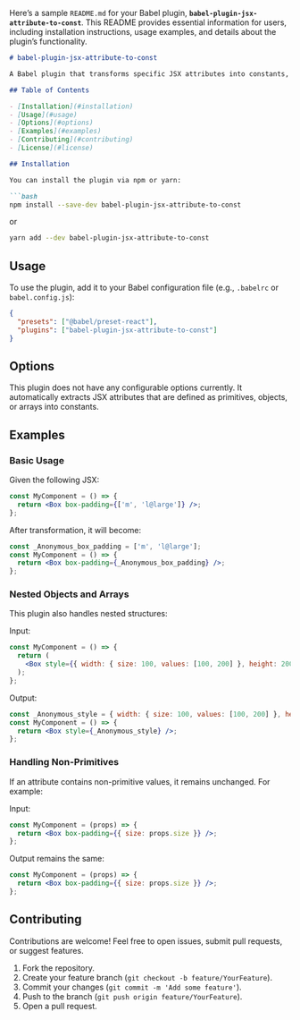 Here’s a sample `README.md` for your Babel plugin, **`babel-plugin-jsx-attribute-to-const`**. This README provides essential information for users, including installation instructions, usage examples, and details about the plugin’s functionality.

```markdown
# babel-plugin-jsx-attribute-to-const

A Babel plugin that transforms specific JSX attributes into constants, improving code readability and performance by avoiding inline object and array definitions.

## Table of Contents

- [Installation](#installation)
- [Usage](#usage)
- [Options](#options)
- [Examples](#examples)
- [Contributing](#contributing)
- [License](#license)

## Installation

You can install the plugin via npm or yarn:

```bash
npm install --save-dev babel-plugin-jsx-attribute-to-const
```

or

```bash
yarn add --dev babel-plugin-jsx-attribute-to-const
```

## Usage

To use the plugin, add it to your Babel configuration file (e.g., `.babelrc` or `babel.config.js`):

```json
{
  "presets": ["@babel/preset-react"],
  "plugins": ["babel-plugin-jsx-attribute-to-const"]
}
```

## Options

This plugin does not have any configurable options currently. It automatically extracts JSX attributes that are defined as primitives, objects, or arrays into constants.

## Examples

### Basic Usage

Given the following JSX:

```jsx
const MyComponent = () => {
  return <Box box-padding={['m', 'l@large']} />;
};
```

After transformation, it will become:

```jsx
const _Anonymous_box_padding = ['m', 'l@large'];
const MyComponent = () => {
  return <Box box-padding={_Anonymous_box_padding} />;
};
```

### Nested Objects and Arrays

This plugin also handles nested structures:

Input:

```jsx
const MyComponent = () => {
  return (
    <Box style={{ width: { size: 100, values: [100, 200] }, height: 200 }} />
  );
};
```

Output:

```jsx
const _Anonymous_style = { width: { size: 100, values: [100, 200] }, height: 200 };
const MyComponent = () => {
  return <Box style={_Anonymous_style} />;
};
```

### Handling Non-Primitives

If an attribute contains non-primitive values, it remains unchanged. For example:

Input:

```jsx
const MyComponent = (props) => {
  return <Box box-padding={{ size: props.size }} />;
};
```

Output remains the same:

```jsx
const MyComponent = (props) => {
  return <Box box-padding={{ size: props.size }} />;
};
```

## Contributing

Contributions are welcome! Feel free to open issues, submit pull requests, or suggest features.

1. Fork the repository.
2. Create your feature branch (`git checkout -b feature/YourFeature`).
3. Commit your changes (`git commit -m 'Add some feature'`).
4. Push to the branch (`git push origin feature/YourFeature`).
5. Open a pull request.
